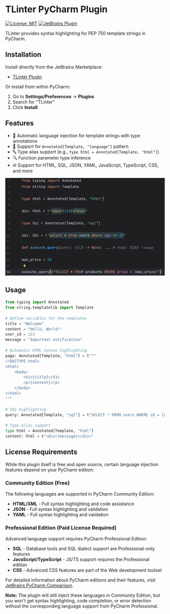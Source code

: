 # TLinter PyCharm Plugin
[![License: MIT](https://img.shields.io/badge/License-MIT-yellow.svg)](https://opensource.org/licenses/MIT)
[![JetBrains Plugin](https://img.shields.io/badge/JetBrains%20Plugin-27541-orange.svg)](https://plugins.jetbrains.com/plugin/27541-tlinter)

<!-- Plugin description -->
TLinter provides syntax highlighting for PEP 750 template strings in PyCharm.

## Installation

Install directly from the JetBrains Marketplace:
- [TLinter Plugin](https://plugins.jetbrains.com/plugin/27541-tlinter)

Or install from within PyCharm:
1. Go to **Settings/Preferences** → **Plugins**
2. Search for "TLinter"
3. Click **Install**

## Features

- 🎨 Automatic language injection for template strings with type annotations
- 📝 Support for `Annotated[Template, "language"]` pattern
- 🔤 Type alias support (e.g., `type html = Annotated[Template, "html"]`)
- 🔍 Function parameter type inference
- 🌐 Support for HTML, SQL, JSON, YAML, JavaScript, TypeScript, CSS, and more

![Syntax Highlighting Example](docs/images/img.png)

## Usage

```python
from typing import Annotated
from string.templatelib import Template

# Define variables for the templates
title = "Welcome"
content = "Hello, World!"
user_id = 123
message = "Important notification"

# Automatic HTML syntax highlighting
page: Annotated[Template, "html"] = t"""
<!DOCTYPE html>
<html>
    <body>
        <h1>{title}</h1>
        <p>{content}</p>
    </body>
</html>
"""

# SQL highlighting
query: Annotated[Template, "sql"] = t"SELECT * FROM users WHERE id = {user_id}"

# Type alias support
type html = Annotated[Template, "html"]
content: html = t"<div>{message}</div>"
```

## License Requirements

While this plugin itself is free and open source, certain language injection features depend on your PyCharm edition:

### Community Edition (Free)
The following languages are supported in PyCharm Community Edition:
- **HTML/XML** - Full syntax highlighting and code assistance
- **JSON** - Full syntax highlighting and validation
- **YAML** - Full syntax highlighting and validation

### Professional Edition (Paid License Required)
Advanced language support requires PyCharm Professional Edition:
- **SQL** - Database tools and SQL dialect support are Professional-only features
- **JavaScript/TypeScript** - JS/TS support requires the Professional edition
- **CSS** - Advanced CSS features are part of the Web development toolset

For detailed information about PyCharm editions and their features, visit [JetBrains PyCharm Comparison](https://www.jetbrains.com/pycharm/features/editions_comparison_matrix.html).

**Note:** The plugin will still inject these languages in Community Edition, but you won't get syntax highlighting, code completion, or error detection without the corresponding language support from PyCharm Professional.
<!-- Plugin description end -->
